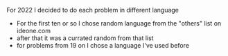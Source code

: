 For 2022 I decided to do each problem in different language
* For the first ten or so I chose random language from the "others" list on ideone.com
* after that it was a currated random from that list
* for problems from 19 on I chose a language I've used before 
